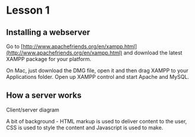 Lesson 1
========

Installing a webserver
----------------

Go to [http://www.apachefriends.org/en/xampp.html](http://www.apachefriends.org/en/xampp.html) and download the latest XAMPP package for your platform.

On Mac, just download the DMG file, open it and then drag XAMPP to your Applications folder. Open up XAMPP control and start Apache and MySQL.

How a server works
------------------

Client/server diagram

A bit of background - HTML markup is used to deliver content to the user, CSS is used to style the content and Javascript is used to make. 